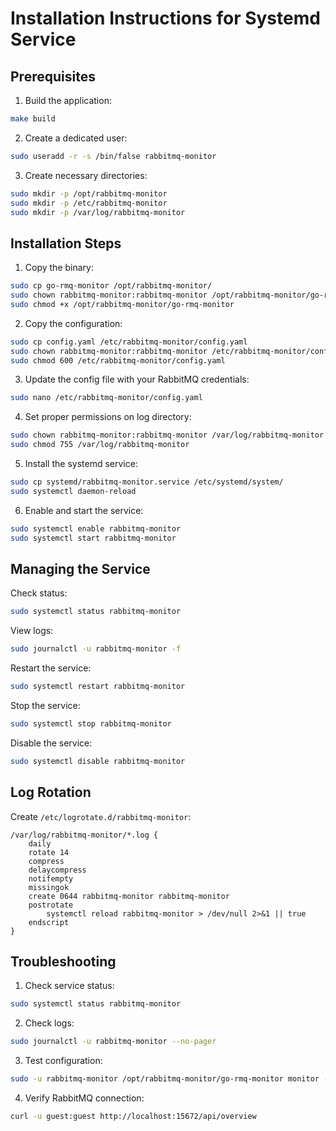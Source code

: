 # Installation Instructions for Systemd Service

## Prerequisites

1. Build the application:
```bash
make build
```

2. Create a dedicated user:
```bash
sudo useradd -r -s /bin/false rabbitmq-monitor
```

3. Create necessary directories:
```bash
sudo mkdir -p /opt/rabbitmq-monitor
sudo mkdir -p /etc/rabbitmq-monitor
sudo mkdir -p /var/log/rabbitmq-monitor
```

## Installation Steps

1. Copy the binary:
```bash
sudo cp go-rmq-monitor /opt/rabbitmq-monitor/
sudo chown rabbitmq-monitor:rabbitmq-monitor /opt/rabbitmq-monitor/go-rmq-monitor
sudo chmod +x /opt/rabbitmq-monitor/go-rmq-monitor
```

2. Copy the configuration:
```bash
sudo cp config.yaml /etc/rabbitmq-monitor/config.yaml
sudo chown rabbitmq-monitor:rabbitmq-monitor /etc/rabbitmq-monitor/config.yaml
sudo chmod 600 /etc/rabbitmq-monitor/config.yaml
```

3. Update the config file with your RabbitMQ credentials:
```bash
sudo nano /etc/rabbitmq-monitor/config.yaml
```

4. Set proper permissions on log directory:
```bash
sudo chown rabbitmq-monitor:rabbitmq-monitor /var/log/rabbitmq-monitor
sudo chmod 755 /var/log/rabbitmq-monitor
```

5. Install the systemd service:
```bash
sudo cp systemd/rabbitmq-monitor.service /etc/systemd/system/
sudo systemctl daemon-reload
```

6. Enable and start the service:
```bash
sudo systemctl enable rabbitmq-monitor
sudo systemctl start rabbitmq-monitor
```

## Managing the Service

Check status:
```bash
sudo systemctl status rabbitmq-monitor
```

View logs:
```bash
sudo journalctl -u rabbitmq-monitor -f
```

Restart the service:
```bash
sudo systemctl restart rabbitmq-monitor
```

Stop the service:
```bash
sudo systemctl stop rabbitmq-monitor
```

Disable the service:
```bash
sudo systemctl disable rabbitmq-monitor
```

## Log Rotation

Create `/etc/logrotate.d/rabbitmq-monitor`:

```
/var/log/rabbitmq-monitor/*.log {
    daily
    rotate 14
    compress
    delaycompress
    notifempty
    missingok
    create 0644 rabbitmq-monitor rabbitmq-monitor
    postrotate
        systemctl reload rabbitmq-monitor > /dev/null 2>&1 || true
    endscript
}
```

## Troubleshooting

1. Check service status:
```bash
sudo systemctl status rabbitmq-monitor
```

2. Check logs:
```bash
sudo journalctl -u rabbitmq-monitor --no-pager
```

3. Test configuration:
```bash
sudo -u rabbitmq-monitor /opt/rabbitmq-monitor/go-rmq-monitor monitor --config /etc/rabbitmq-monitor/config.yaml
```

4. Verify RabbitMQ connection:
```bash
curl -u guest:guest http://localhost:15672/api/overview
```
